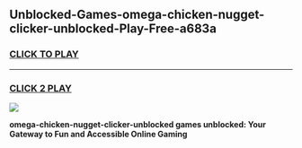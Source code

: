 
## Unblocked-Games-omega-chicken-nugget-clicker-unblocked-Play-Free-a683a
<h3>
<a href="https://premium76.site?title=omega-chicken-nugget-clicker-unblocked&ref=19M">CLICK TO PLAY</a></h3>
<hr>

<h3>
<a href="https://premium76.site?title=omega-chicken-nugget-clicker-unblocked&ref=19M">CLICK 2 PLAY</a>
  
</h3>

<a href="https://premium76.site?title=omega-chicken-nugget-clicker-unblocked&ref=19M"><img src="https://clearcache.store/games.png"></a>


**omega-chicken-nugget-clicker-unblocked games unblocked: Your Gateway to Fun and Accessible Online Gaming**

